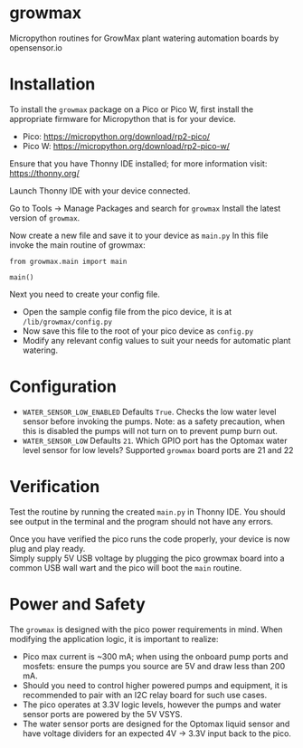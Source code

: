 # growmax
Micropython routines for GrowMax plant watering automation boards by opensensor.io


# Installation
To install the ``growmax`` package on a Pico or Pico W, first install the appropriate firmware for Micropython
that is for your device.
* Pico: https://micropython.org/download/rp2-pico/
* Pico W:  https://micropython.org/download/rp2-pico-w/

Ensure that you have Thonny IDE installed; for more information visit:  https://thonny.org/

Launch Thonny IDE with your device connected.

Go to Tools -> Manage Packages and search for ``growmax``
Install the latest version of ``growmax``.

Now create a new file and save it to your device as ``main.py``
In this file invoke the main routine of growmax:
```
from growmax.main import main

main() 
```

Next you need to create your config file.
* Open the sample config file from the pico device, it is at ``/lib/growmax/config.py``
* Now save this file to the root of your pico device as ``config.py``
* Modify any relevant config values to suit your needs for automatic plant watering.

# Configuration

* `WATER_SENSOR_LOW_ENABLED` Defaults `True`. Checks the low water level sensor before invoking the pumps.  Note: as a safety precaution, when this is disabled the pumps will not turn on to prevent pump burn out.
* `WATER_SENSOR_LOW` Defaults `21`.  Which GPIO port has the Optomax water level sensor for low levels?  Supported `growmax` board ports are 21 and 22 

# Verification
Test the routine by running the created ``main.py`` in Thonny IDE.  You should see output in the terminal and the program should not have any errors.

Once you have verified the pico runs the code properly, your device is now plug and play ready.  
Simply supply 5V USB voltage by plugging the pico growmax board into a common USB wall wart and the pico will boot the ``main`` routine.

# Power and Safety
The ``growmax`` is designed with the pico power requirements in mind.   When modifying the application logic, it is important to realize:
* Pico max current is ~300 mA; when using the onboard pump ports and mosfets: ensure the pumps you source are 5V and draw less than 200 mA.
* Should you need to control higher powered pumps and equipment, it is recommended to pair with an I2C relay board for such use cases.
* The pico operates at 3.3V logic levels, however the pumps and water sensor ports are powered by the 5V VSYS.  
* The water sensor ports are designed for the Optomax liquid sensor and have voltage dividers for an expected 4V -> 3.3V input back to the pico. 